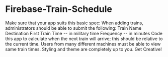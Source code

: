 # Firebase-Train-Schedule
Make sure that your app suits this basic spec:   When adding trains, administrators should be able to submit the following: Train Name Destination  First Train Time -- in military time Frequency -- in minutes Code this app to calculate when the next train will arrive; this should be relative to the current time. Users from many different machines must be able to view same train times. Styling and theme are completely up to you. Get Creative!
